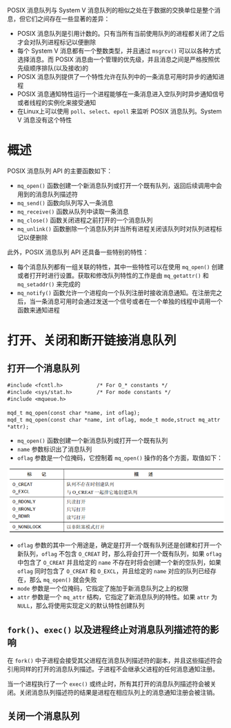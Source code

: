 POSIX 消息队列与 System V 消息队列的相似之处在于数据的交换单位是整个消息，但它们之间存在一些显著的差异：

- POSIX 消息队列是引用计数的。只有当所有当前使用队列的进程都关闭了之后才会对队列进程标记以便删除
- 每个 System V 消息都有一个整数类型，并且通过 `msgrcv()` 可以以各种方式选择消息。而 POSIX 消息由一个管理的优先级，并且消息之间是严格按照优先级顺序排队(以及接收)的
- POSIX 消息队列提供了一个特性允许在队列中的一条消息可用时异步的通知进程
- POSIX 消息通知特性运行一个进程能够在一条消息进入空队列时异步通知信号或者线程的实例化来接受通知
- 在Linux上可以使用 `poll`、`select`、`epoll` 来监听 POSIX 消息队列。System V 消息没有这个特性

# 概述

POSIX 消息队列 API 的主要函数如下：

- `mq_open()` 函数创建一个新消息队列或打开一个既有队列，返回后续调用中会用到的消息队列描述符
- `mq_send()` 函数向队列写入一条消息
- `mq_receive()` 函数从队列中读取一条消息
- `mq_close()` 函数关闭进程之前打开的一个消息队列
- `mq_unlink()` 函数删除一个消息队列并当所有进程关闭该队列时对队列进程标记以便删除

此外，POSIX 消息队列 API 还具备一些特别的特性：

- 每个消息队列都有一组关联的特性，其中一些特性可以在使用 `mq_open()` 创建或者打开时进行设置。获取和修改队列特性的工作是由 `mq_getattr()` 和`mq_setaddr()` 来完成的
- `mq_notify()` 函数允许一个进程向一个队列注册时接收消息通知。在注册完之后，当一条消息可用时会通过发送一个信号或者在一个单独的线程中调用一个函数来通知进程

# 打开、关闭和断开链接消息队列

## 打开一个消息队列

```
#include <fcntl.h>           /* For O_* constants */
#include <sys/stat.h>        /* For mode constants */
#include <mqueue.h>

mqd_t mq_open(const char *name, int oflag);
mqd_t mq_open(const char *name, int oflag, mode_t mode,struct mq_attr *attr);
```

- `mq_open()` 函数创建一个新消息队列或打开一个既有队列
- `name` 参数标识出了消息队列
- `oflag` 参数是一个位掩码，它控制着 `mq_open()` 操作的各个方面，取值如下：

![](./img/mq_open.png)

- `oflag` 参数的其中一个用途是，确定是打开一个既有队列还是创建和打开一个新队列，`oflag`  不包含 `O_CREAT` 时，那么将会打开一个既有队列，如果 `oflag`  中包含了 `O_CREAT` 并且给定的 `name` 不存在时将会创建一个新的空队列，如果`oflag`  同时包含了 `O_CREAT` 和 `O_EXCL`，并且给定的 `name` 对应的队列已经存在，那么 `mq_open()` 就会失败
- `mode` 参数是一个位掩码，它指定了施加于新消息队列之上的权限
- `attr` 参数是一个 `mq_attr` 结构，它指定了新消息队列的特性。如果 `attr` 为 `NULL`，那么将使用实现定义的默认特性创建队列

## `fork()`、`exec()` 以及进程终止对消息队列描述符的影响

在 `fork()` 中子进程会接受其父进程在消息队列描述符的副本，并且这些描述符会引用同样的打开的消息队列描述。子进程不会继承父进程的任何消息通知注册。

当一个进程执行了一个 `exec()` 或终止时，所有其打开的消息队列描述符会被关闭。关闭消息队列描述符的结果是进程在相应队列上的消息通知注册会被注销。

 ## 关闭一个消息队列







